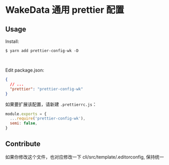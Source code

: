 # WakeData 通用 prettier 配置

## Usage

Install:

```shell
$ yarn add prettier-config-wk -D
```

<br>

Edit package.json:

```json
{
  // ...
  "prettier": "prettier-config-wk"
}
```

如果要扩展该配置，请新建 `.prettierrc.js`：

```js
module.exports = {
  ...require('prettier-config-wk'),
  semi: false,
}
```

## Contribute

如果你修改这个文件，也对应修改一下 cli/src/template/.editorconfig, 保持统一